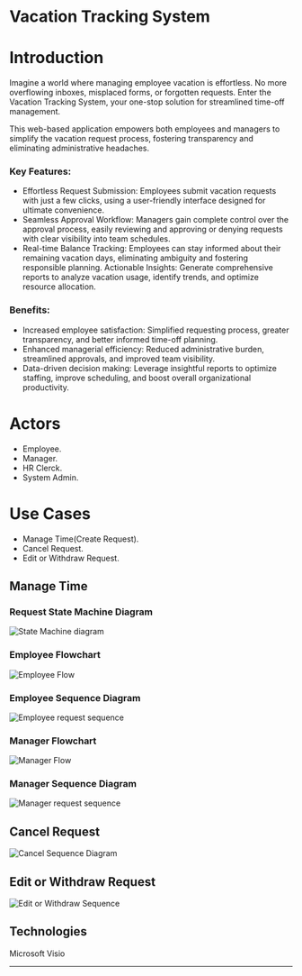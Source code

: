 # Vacation Tracking System

# Introduction

Imagine a world where managing employee vacation is effortless. No more overflowing inboxes, misplaced forms, or forgotten requests. Enter the Vacation Tracking System, your one-stop solution for streamlined time-off management.

This web-based application empowers both employees and managers to simplify the vacation request process, fostering transparency and eliminating administrative headaches.

### Key Features:

- Effortless Request Submission: Employees submit vacation requests with just a few clicks, using a user-friendly interface designed for ultimate convenience.
- Seamless Approval Workflow: Managers gain complete control over the approval process, easily reviewing and approving or denying requests with clear visibility into team schedules.
- Real-time Balance Tracking: Employees can stay informed about their remaining vacation days, eliminating ambiguity and fostering responsible planning.
Actionable Insights: Generate comprehensive reports to analyze vacation usage, identify trends, and optimize resource allocation.



### Benefits:

- Increased employee satisfaction: Simplified requesting process, greater transparency, and better informed time-off planning.
- Enhanced managerial efficiency: Reduced administrative burden, streamlined approvals, and improved team visibility.
- Data-driven decision making: Leverage insightful reports to optimize staffing, improve scheduling, and boost overall organizational productivity.



# Actors

- Employee.
- Manager.
- HR Clerck.
- System Admin.

# Use Cases

- Manage Time(Create Request).
- Cancel Request.
- Edit or Withdraw Request.


## Manage Time

### Request State Machine Diagram
![State Machine diagram](https://github.com/Batrawy01/VTS/assets/155172502/64a710dc-40ac-4e94-a1b5-0ecd9c0f025f)

### Employee Flowchart
![Employee Flow](https://github.com/Batrawy01/VTS/assets/155172502/371ac4a9-18da-4237-bf20-d52ab6b1d444)
### Employee Sequence Diagram
![Employee request sequence](https://github.com/Batrawy01/VTS/assets/155172502/1b760ec1-51ea-4760-a20c-0ab6799a6e18)

### Manager Flowchart
![Manager Flow](https://github.com/Batrawy01/VTS/assets/155172502/c9b476d9-9df0-4fe9-a25a-4a0450552cf2)
### Manager Sequence Diagram
![Manager request sequence](https://github.com/Batrawy01/VTS/assets/155172502/f7a1605b-149c-42dd-a10a-35da3fa6600d)





## Cancel Request
![Cancel Sequence Diagram](https://github.com/Batrawy01/VTS/assets/155172502/811c74d7-aaf3-4d1e-840c-f570e58aee61)





## Edit or Withdraw Request
![Edit or Withdraw Sequence](https://github.com/Batrawy01/VTS/assets/155172502/062f7d02-2a5d-48e9-89ae-89a36c48fe1d)






## Technologies

Microsoft Visio

----------------------------------------------------------------------------



